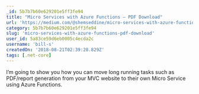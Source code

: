 ```yaml
---
_id: 5b7b7b60e629201e5ff3fe94
title: "Micro Services with Azure Functions — PDF Download"
url: 'https://medium.com/@shemseddine/micro-services-with-azure-functions-pdf-download-dotnet-core-dd90f2dff117'
category: 5b7b7b60e629201e5ff3fe94
slug: 'micro-services-with-azure-functions-pdf-download'
user_id: 5a83ce59d6eb0005c4ecda2c
username: 'bill-s'
createdOn: '2018-08-21T02:39:28.829Z'
tags: [.net-core]
---
```


I’m going to show you how you can move long running tasks such as PDF/report generation from your MVC website to their own Micro Service using Azure Functions.


